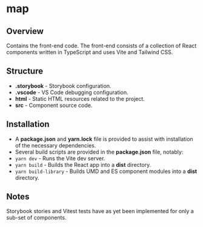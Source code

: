 # map

## Overview
Contains the front-end code. The front-end consists of a collection of React components written in TypeScript and uses Vite and Tailwind CSS. 

## Structure
- **.storybook** - Storybook configuration.
- **.vscode** - VS Code debugging configuration.
- **html** - Static HTML resources related to the project.
- **src** - Component source code. 

##	Installation
- A **package.json** and **yarn.lock** file is provided to assist with installation of the necessary dependencies. 
- Several build scripts are provided in the **package.json** file, notably:
- `yarn dev` - Runs the Vite dev server.
- `yarn build` - Builds the React app into a **dist** directory.
- `yarn build-library` - Builds UMD and ES component modules into a **dist** directory.

##	Notes
Storybook stories and Vitest tests have as yet been implemented for only a sub-set of components.
